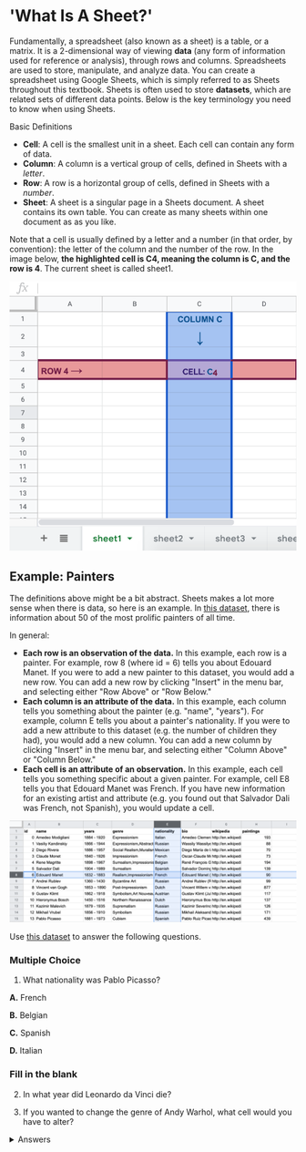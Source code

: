 <!-- Copyright (C)  Google, Runestone Interactive LLC
  This work is licensed under the Creative Commons Attribution-ShareAlike 4.0
  International License. To view a copy of this license, visit
  http://creativecommons.org/licenses/by-sa/4.0/. -->

'What Is A Sheet?'
==================

Fundamentally, a spreadsheet (also known as a sheet) is a table, or a
matrix. It is a 2-dimensional way of viewing **data** (any form of
information used for reference or analysis), through rows and columns.
Spreadsheets are used to store, manipulate, and analyze data. You can
create a spreadsheet using Google Sheets, which is simply referred to as
Sheets throughout this textbook. Sheets is often used to store
**datasets**, which are related sets of different data points. Below is
the key terminology you need to know when using Sheets.


Basic Definitions

-   **Cell**: A cell is the smallest unit in a sheet. Each cell can
    contain any form of data.
-   **Column**: A column is a vertical group of cells, defined in Sheets
    with a *letter*.
-   **Row**: A row is a horizontal group of cells, defined in Sheets
    with a *number*.
-   **Sheet**: A sheet is a singular page in a Sheets document. A sheet
    contains its own table. You can create as many sheets within one
    document as as you like.

Note that a cell is usually defined by a letter and a number (in that
order, by convention): the letter of the column and the number of the
row. In the image below, **the highlighted cell is C4, meaning the
column is C, and the row is 4**. The current sheet is called sheet1.

![An example image of a sheet depicting column C, row 4, and cell C4.](figures/sheets_keyword_definitions.png)

Example: Painters
-----------------

The definitions above might be a bit abstract. Sheets makes a lot more
sense when there is data, so here is an example. In [this
dataset](https://docs.google.com/spreadsheets/d/17bkoB97dUdR0MBuaBXsWLR0VjkEYhJydXJUYV0tcWjw/edit#gid=2146787371),
there is information about 50 of the most prolific painters of all time.

In general:

-   **Each row is an observation of the data.** In this example, each
    row is a painter. For example, row 8 (where id = 6) tells you about
    Edouard Manet. If you were to add a new painter to this dataset, you
    would add a new row. You can add a new row by clicking \"Insert\" in
    the menu bar, and selecting either \"Row Above\" or \"Row Below.\"
-   **Each column is an attribute of the data.** In this example, each
    column tells you something about the painter (e.g. "name", "years").
    For example, column E tells you about a painter's nationality. If
    you were to add a new attribute to this dataset (e.g. the number of
    children they had), you would add a new column. You can add a new
    column by clicking \"Insert\" in the menu bar, and selecting either
    \"Column Above\" or \"Column Below.\"
-   **Each cell is an attribute of an observation.** In this example,
    each cell tells you something specific about a given painter. For
    example, cell E8 tells you that Edouard Manet was French. If you
    have new information for an existing artist and attribute (e.g. you
    found out that Salvador Dali was French, not Spanish), you would
    update a cell.

![Example image of the \"painters\" dataset.](figures/painters_example_sheets.png)

Use [this
dataset](https://docs.google.com/spreadsheets/d/17bkoB97dUdR0MBuaBXsWLR0VjkEYhJydXJUYV0tcWjw/edit#gid=2146787371)
to answer the following questions.

### Multiple Choice

1. What nationality was Pablo Picasso?

**A.**   French

**B.**   Belgian

**C.**   Spanish

**D.**   Italian

### Fill in the blank

2. In what year did Leonardo da Vinci die?

3. If you wanted to change the genre of Andy Warhol, what cell would you
have to alter?

<details>
<summary>Answers</summary>
<br>
 
1. Spanish
 
2. 1519
 
3. D47 (Don't get the row number mixed up with the value in
        the "id" column)

</details>